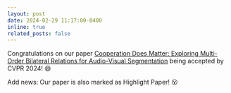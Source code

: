 ```yaml
---
layout: post
date: 2024-02-29 11:17:00-0400
inline: true
related_posts: false
---
```

Congratulations on our paper [Cooperation Does Matter: Exploring Multi-Order Bilateral Relations for Audio-Visual Segmentation](https://yannqi.github.io/AVS-COMBO/) being accepted by CVPR 2024! 😄

Add news: Our paper is also marked as Highlight Paper! 😮
